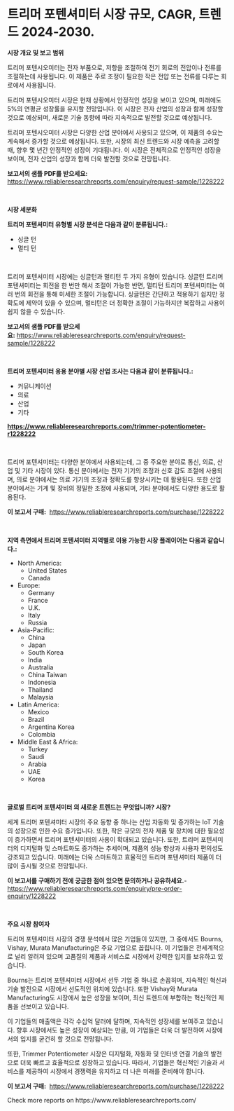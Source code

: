 <p><h1>트리머 포텐셔미터 시장 규모, CAGR, 트렌드 2024-2030.</h1></p><p><strong>시장 개요 및 보고 범위</strong></p>
<p><p>트리머 포텐시오미터는 전자 부품으로, 저항을 조절하여 전기 회로의 전압이나 전류를 조절하는데 사용됩니다. 이 제품은 주로 조정이 필요한 작은 전압 또는 전류를 다루는 회로에서 사용됩니다.</p><p>트리머 포텐시오미터 시장은 현재 상황에서 안정적인 성장을 보이고 있으며, 미래에도 5%의 연평균 성장률을 유지할 전망입니다. 이 시장은 전자 산업의 성장과 함께 성장할 것으로 예상되며, 새로운 기술 동향에 따라 지속적으로 발전할 것으로 예상됩니다.</p><p>트리머 포텐시오미터 시장은 다양한 산업 분야에서 사용되고 있으며, 이 제품의 수요는 계속해서 증가할 것으로 예상됩니다. 또한, 시장의 최신 트렌드와 시장 예측을 고려할 때, 향후 몇 년간 안정적인 성장이 기대됩니다. 이 시장은 전체적으로 안정적인 성장을 보이며, 전자 산업의 성장과 함께 더욱 발전할 것으로 전망됩니다.</p></p>
<p><strong>보고서의 샘플 PDF를 받으세요:</strong> <a href="https://www.reliableresearchreports.com/enquiry/request-sample/1228222">https://www.reliableresearchreports.com/enquiry/request-sample/1228222</a></p>
<p>&nbsp;</p>
<p><strong>시장 세분화</strong></p>
<p><strong>트리머 포텐셔미터 유형별 시장 분석은 다음과 같이 분류됩니다.:</strong></p>
<p><ul><li>싱글 턴</li><li>멀티 턴</li></ul></p>
<p>&nbsp;</p>
<p><p>트리머 포텐셔미터 시장에는 싱글턴과 멀티턴 두 가지 유형이 있습니다. 싱글턴 트리머 포텐셔미터는 회전을 한 번만 해서 조절이 가능한 반면, 멀티턴 트리머 포텐셔미터는 여러 번의 회전을 통해 미세한 조절이 가능합니다. 싱글턴은 간단하고 적용하기 쉽지만 정확도에 제약이 있을 수 있으며, 멀티턴은 더 정확한 조절이 가능하지만 복잡하고 사용이 쉽지 않을 수 있습니다.</p></p>
<p><strong>보고서의 샘플 PDF를 받으세요:</strong>&nbsp;<a href="https://www.reliableresearchreports.com/enquiry/request-sample/1228222">https://www.reliableresearchreports.com/enquiry/request-sample/1228222</a></p>
<p>&nbsp;</p>
<p><strong> 트리머 포텐셔미터 응용 분야별 시장 산업 조사는 다음과 같이 분류됩니다.:</strong></p>
<p><ul><li>커뮤니케이션</li><li>의료</li><li>산업</li><li>기타</li></ul></p>
<p><strong><a href="https://www.reliableresearchreports.com/trimmer-potentiometer-r1228222">https://www.reliableresearchreports.com/trimmer-potentiometer-r1228222</a></strong></p>
<p>&nbsp;</p>
<p><p>트리머 포텐셔미터는 다양한 분야에서 사용되는데, 그 중 주요한 분야로 통신, 의료, 산업 및 기타 시장이 있다. 통신 분야에서는 전자 기기의 조정과 신호 감도 조절에 사용되며, 의료 분야에서는 의료 기기의 조정과 정확도를 향상시키는 데 활용된다. 또한 산업 분야에서는 기계 및 장비의 정밀한 조정에 사용되며, 기타 분야에서도 다양한 용도로 활용된다.</p></p>
<p><strong>이 보고서 구매:</strong>&nbsp; <a href="https://www.reliableresearchreports.com/purchase/1228222">https://www.reliableresearchreports.com/purchase/1228222</a></p>
<p>&nbsp;</p>
<p><strong>지역 측면에서 트리머 포텐셔미터 지역별로 이용 가능한 시장 플레이어는 다음과 같습니다.:</strong></p>
<p><ul>
    <li>
        North America:
        <ul>
            <li>United States</li>
            <li>Canada</li>
        </ul>
    </li>
    <li>
        Europe:
        <ul>
            <li>Germany</li>
            <li>France</li>
            <li>U.K.</li>
            <li>Italy</li>
            <li>Russia</li>
        </ul>
    </li>
    <li>
        Asia-Pacific:
        <ul>
            <li>China</li>
            <li>Japan</li>
            <li>South Korea</li>
            <li>India</li>
            <li>Australia</li>
            <li>China Taiwan</li>
            <li>Indonesia</li>
            <li>Thailand</li>
            <li>Malaysia</li>
        </ul>
    </li>
    <li>
        Latin America:
        <ul>
            <li>Mexico</li>
            <li>Brazil</li>
            <li>Argentina Korea</li>
            <li>Colombia</li>
        </ul>
    </li>
    <li>
        Middle East & Africa:
        <ul>
            <li>Turkey</li>
            <li>Saudi</li>
            <li>Arabia</li>
            <li>UAE</li>
            <li>Korea</li>
        </ul>
    </li>
    </ul></p>
<p>&nbsp;</p>
<p><strong>글로벌 트리머 포텐셔미터 의 새로운 트렌드는 무엇입니까? 시장?</strong></p>
<p><p>세계 트리머 포텐셔미터 시장의 주요 동향 중 하나는 산업 자동화 및 증가하는 IoT 기술의 성장으로 인한 수요 증가입니다. 또한, 작은 규모의 전자 제품 및 장치에 대한 필요성이 증가하면서 트리머 포텐셔미터의 사용이 확대되고 있습니다. 또한, 트리머 포텐셔미터의 디지털화 및 스마트화도 증가하는 추세이며, 제품의 성능 향상과 사용자 편의성도 강조되고 있습니다. 미래에는 더욱 스마트하고 효율적인 트리머 포텐셔미터 제품이 더 많이 출시될 것으로 전망됩니다.</p></p>
<p><strong>이 보고서를 구매하기 전에 궁금한 점이 있으면 문의하거나 공유하세요.</strong>- <a href="https://www.reliableresearchreports.com/enquiry/pre-order-enquiry/1228222">https://www.reliableresearchreports.com/enquiry/pre-order-enquiry/1228222</a></p>
<p>&nbsp;</p>
<p><strong>주요 시장 참여자</strong></p>
<p><p>트리머 포텐셔미터 시장의 경쟁 분석에서 많은 기업들이 있지만, 그 중에서도 Bourns, Vishay, Murata Manufacturing은 주요 기업으로 꼽힙니다. 이 기업들은 전세계적으로 널리 알려져 있으며 고품질의 제품과 서비스로 시장에서 강력한 입지를 보유하고 있습니다.</p><p>Bourns는 트리머 포텐셔미터 시장에서 선두 기업 중 하나로 손꼽히며, 지속적인 혁신과 기술 발전으로 시장에서 선도적인 위치에 있습니다. 또한 Vishay와 Murata Manufacturing도 시장에서 높은 성장을 보이며, 최신 트렌드에 부합하는 혁신적인 제품을 선보이고 있습니다.</p><p>이 기업들의 매출액은 각각 수십억 달러에 달하며, 지속적인 성장세를 보여주고 있습니다. 향후 시장에서도 높은 성장이 예상되는 만큼, 이 기업들은 더욱 더 발전하여 시장에서의 입지를 굳건히 할 것으로 전망됩니다.</p><p>또한, Trimmer Potentiometer 시장은 디지털화, 자동화 및 인터넷 연결 기술의 발전으로 더욱 빠르고 효율적으로 성장하고 있습니다. 따라서, 기업들은 혁신적인 기술과 서비스를 제공하여 시장에서 경쟁력을 유지하고 더 나은 미래를 준비해야 합니다.</p></p>
<p><strong>이 보고서 구매:</strong>&nbsp;&nbsp;<a href="https://www.reliableresearchreports.com/purchase/1228222">https://www.reliableresearchreports.com/purchase/1228222</a></p>
<p>Check more reports on https://www.reliableresearchreports.com/</p>